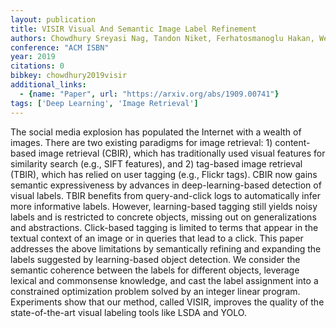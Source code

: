 ```yaml
---
layout: publication
title: VISIR Visual And Semantic Image Label Refinement
authors: Chowdhury Sreyasi Nag, Tandon Niket, Ferhatosmanoglu Hakan, Weikum Gerhard
conference: "ACM ISBN"
year: 2019
citations: 0
bibkey: chowdhury2019visir
additional_links:
  - {name: "Paper", url: "https://arxiv.org/abs/1909.00741"}
tags: ['Deep Learning', 'Image Retrieval']
---
```

The social media explosion has populated the Internet with a wealth of
images. There are two existing paradigms for image retrieval: 1) content-based
image retrieval (CBIR), which has traditionally used visual features for
similarity search (e.g., SIFT features), and 2) tag-based image retrieval
(TBIR), which has relied on user tagging (e.g., Flickr tags). CBIR now gains
semantic expressiveness by advances in deep-learning-based detection of visual
labels. TBIR benefits from query-and-click logs to automatically infer more
informative labels. However, learning-based tagging still yields noisy labels
and is restricted to concrete objects, missing out on generalizations and
abstractions. Click-based tagging is limited to terms that appear in the
textual context of an image or in queries that lead to a click. This paper
addresses the above limitations by semantically refining and expanding the
labels suggested by learning-based object detection. We consider the semantic
coherence between the labels for different objects, leverage lexical and
commonsense knowledge, and cast the label assignment into a constrained
optimization problem solved by an integer linear program. Experiments show that
our method, called VISIR, improves the quality of the state-of-the-art visual
labeling tools like LSDA and YOLO.
